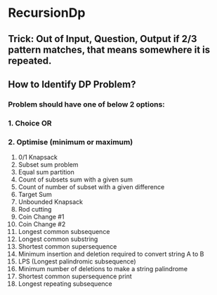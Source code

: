 # RecursionDp
## Trick: Out of Input, Question, Output if 2/3 pattern matches, that means somewhere it is repeated.
## How to Identify DP Problem?
### Problem should have one of below 2 options:
### 1. Choice OR
### 2. Optimise (minimum or maximum)
1. 0/1 Knapsack
2. Subset sum problem
3. Equal sum partition
4. Count of subsets sum with a given sum
5. Count of number of subset with a given difference
6. Target Sum
7. Unbounded Knapsack
8. Rod cutting
9. Coin Change #1
10. Coin Change #2
11. Longest common subsequence
12. Longest common substring
13. Shortest common supersequence
14. Minimum insertion and deletion required to convert string A to B
15. LPS (Longest palindromic subsequence)
16. Minimum number of deletions to make a string palindrome
17. Shortest common supersequence print
18. Longest repeating subsequence
